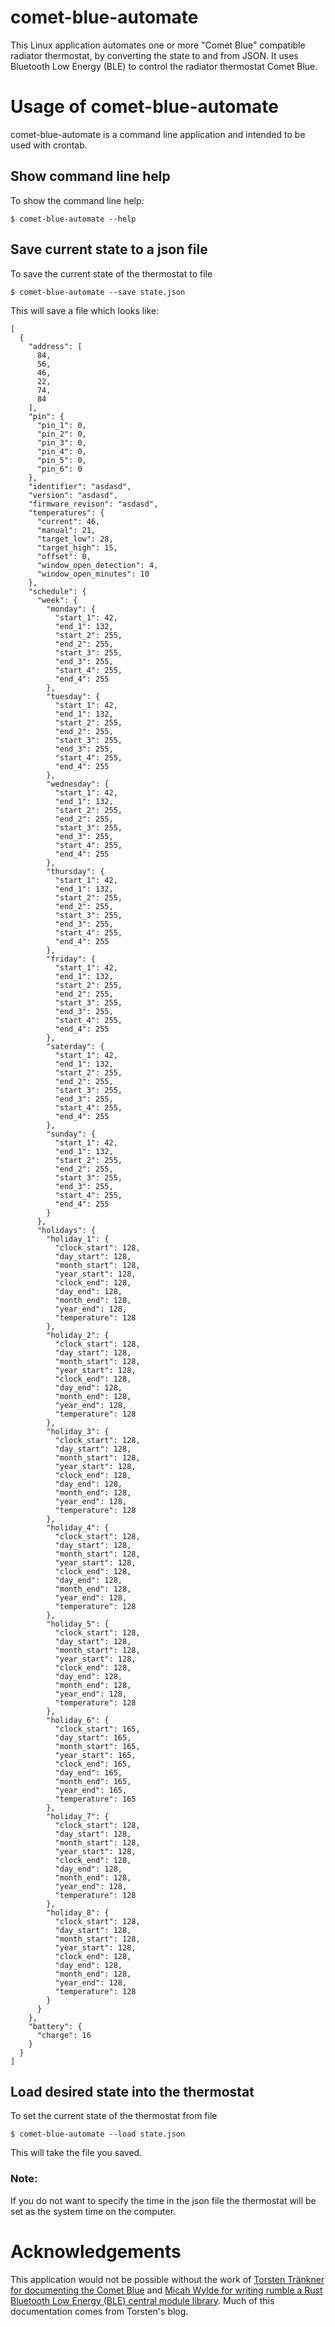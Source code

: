 # comet-blue-automate

This Linux application automates one or more "Comet Blue" compatible radiator thermostat, by converting the state to and from JSON. It uses Bluetooth Low Energy (BLE) to control the radiator thermostat Comet Blue.

# Usage of comet-blue-automate

comet-blue-automate is a command line application and intended to be used with crontab.

## Show command line help

To show the command line help:

    $ comet-blue-automate --help

## Save current state to a json file

To save the current state of the thermostat to file

    $ comet-blue-automate --save state.json

This will save a file which looks like:

    [
      {
        "address": [
          84,
          56,
          46,
          22,
          74,
          84
        ],
        "pin": {
          "pin_1": 0,
          "pin_2": 0,
          "pin_3": 0,
          "pin_4": 0,
          "pin_5": 0,
          "pin_6": 0
        },
        "identifier": "asdasd",
        "version": "asdasd",
        "firmware_revison": "asdasd",
        "temperatures": {
          "current": 46,
          "manual": 21,
          "target_low": 28,
          "target_high": 15,
          "offset": 0,
          "window_open_detection": 4,
          "window_open_minutes": 10
        },
        "schedule": {
          "week": {
            "monday": {
              "start_1": 42,
              "end_1": 132,
              "start_2": 255,
              "end_2": 255,
              "start_3": 255,
              "end_3": 255,
              "start_4": 255,
              "end_4": 255
            },
            "tuesday": {
              "start_1": 42,
              "end_1": 132,
              "start_2": 255,
              "end_2": 255,
              "start_3": 255,
              "end_3": 255,
              "start_4": 255,
              "end_4": 255
            },
            "wednesday": {
              "start_1": 42,
              "end_1": 132,
              "start_2": 255,
              "end_2": 255,
              "start_3": 255,
              "end_3": 255,
              "start_4": 255,
              "end_4": 255
            },
            "thursday": {
              "start_1": 42,
              "end_1": 132,
              "start_2": 255,
              "end_2": 255,
              "start_3": 255,
              "end_3": 255,
              "start_4": 255,
              "end_4": 255
            },
            "friday": {
              "start_1": 42,
              "end_1": 132,
              "start_2": 255,
              "end_2": 255,
              "start_3": 255,
              "end_3": 255,
              "start_4": 255,
              "end_4": 255
            },
            "saterday": {
              "start_1": 42,
              "end_1": 132,
              "start_2": 255,
              "end_2": 255,
              "start_3": 255,
              "end_3": 255,
              "start_4": 255,
              "end_4": 255
            },
            "sunday": {
              "start_1": 42,
              "end_1": 132,
              "start_2": 255,
              "end_2": 255,
              "start_3": 255,
              "end_3": 255,
              "start_4": 255,
              "end_4": 255
            }
          },
          "holidays": {
            "holiday_1": {
              "clock_start": 128,
              "day_start": 128,
              "month_start": 128,
              "year_start": 128,
              "clock_end": 128,
              "day_end": 128,
              "month_end": 128,
              "year_end": 128,
              "temperature": 128
            },
            "holiday_2": {
              "clock_start": 128,
              "day_start": 128,
              "month_start": 128,
              "year_start": 128,
              "clock_end": 128,
              "day_end": 128,
              "month_end": 128,
              "year_end": 128,
              "temperature": 128
            },
            "holiday_3": {
              "clock_start": 128,
              "day_start": 128,
              "month_start": 128,
              "year_start": 128,
              "clock_end": 128,
              "day_end": 128,
              "month_end": 128,
              "year_end": 128,
              "temperature": 128
            },
            "holiday_4": {
              "clock_start": 128,
              "day_start": 128,
              "month_start": 128,
              "year_start": 128,
              "clock_end": 128,
              "day_end": 128,
              "month_end": 128,
              "year_end": 128,
              "temperature": 128
            },
            "holiday_5": {
              "clock_start": 128,
              "day_start": 128,
              "month_start": 128,
              "year_start": 128,
              "clock_end": 128,
              "day_end": 128,
              "month_end": 128,
              "year_end": 128,
              "temperature": 128
            },
            "holiday_6": {
              "clock_start": 165,
              "day_start": 165,
              "month_start": 165,
              "year_start": 165,
              "clock_end": 165,
              "day_end": 165,
              "month_end": 165,
              "year_end": 165,
              "temperature": 165
            },
            "holiday_7": {
              "clock_start": 128,
              "day_start": 128,
              "month_start": 128,
              "year_start": 128,
              "clock_end": 128,
              "day_end": 128,
              "month_end": 128,
              "year_end": 128,
              "temperature": 128
            },
            "holiday_8": {
              "clock_start": 128,
              "day_start": 128,
              "month_start": 128,
              "year_start": 128,
              "clock_end": 128,
              "day_end": 128,
              "month_end": 128,
              "year_end": 128,
              "temperature": 128
            }
          }
        },
        "battery": {
          "charge": 16
        }
      }
    ]

## Load desired state into the thermostat

To set the current state of the thermostat from file

    $ comet-blue-automate --load state.json

This will take the file you saved.

### Note:
If you do not want to specify the time in the json file the thermostat will be set as the system time on the computer.


# Acknowledgements

This application would not be possible without the work of [Torsten Tränkner for documenting the Comet Blue](https://www.torsten-traenkner.de/wissen/smarthome/heizung.php) and [Micah Wylde for writing rumble a Rust Bluetooth Low Energy (BLE) central module library](https://github.com/mwylde/rumble). Much of this documentation comes from Torsten's blog.